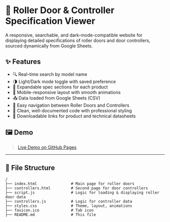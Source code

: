 # 🚪 Roller Door & Controller Specification Viewer

A responsive, searchable, and dark-mode-compatible website for displaying detailed specifications of roller doors and door controllers, sourced dynamically from Google Sheets.

## ✨ Features

- 🔍 Real-time search by model name
- 🌗 Light/Dark mode toggle with saved preference
- 📄 Expandable spec sections for each product
- 📱 Mobile-responsive layout with smooth animations
- 📤 Data loaded from Google Sheets (CSV)
- 🧭 Easy navigation between Roller Doors and Controllers
- 🧠 Clean, well-documented code with professional styling
- 🔗 Downloadable links for product and technical datasheets

## 🖼️ Demo

> [Live Demo on GitHub Pages](https://www.rollerdoordb.co.uk)

---

## 📁 File Structure

```plaintext
/
├── index.html               # Main page for roller doors
├── controllers.html         # Second page for door controllers
├── script.js                # Logic for loading & displaying roller door data
├── controllers.js           # Logic for controller data
├── styles.css               # Theme, layout, animations
├── favicon.ico              # Tab icon
├── README.md                # This file
